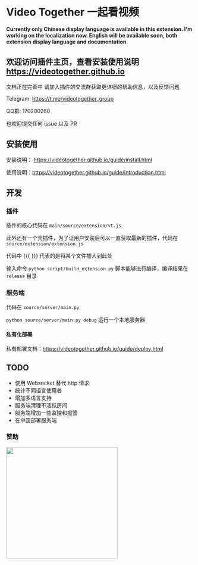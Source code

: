 # <a name="0">Video Together 一起看视频</a>

**Currently only Chinese display language is available in this extension. I'm working on the localization now. English will be available soon, both extension display language and documentation.**

## 欢迎访问插件主页，查看安装使用说明 https://videotogether.github.io

文档正在完善中
请加入插件的交流群获取更详细的帮助信息，以及反馈问题

Telegram: https://t.me/videotogether_group

QQ群: 170200260

也欢迎提交任何 issue 以及 PR

## 安装使用

安装说明： https://videotogether.github.io/guide/install.html

使用说明：https://videotogether.github.io/guide/introduction.html

## 开发

### 插件

插件的核心代码在 `main/source/extension/vt.js`

此外还有一个壳插件，为了让用户安装后可以一直获取最新的插件，代码在 `source/extension/extension.js`

代码中 {{{ }}} 代表的是将某个文件插入到此处

输入命令 `python script/build_extension.py` 脚本能够进行编译，编译结果在 `release` 目录

### 服务端

代码在 `source/server/main.py` 

`python source/server/main.py debug` 运行一个本地服务器

#### 私有化部署

私有部署文档：https://videotogether.github.io/guide/deploy.html

## TODO

- 使用 Websocket 替代 http 请求
- 统计不同语言使用者
- 增加多语言支持
- 服务端清理不活跃房间
- 服务端增加一些监控和报警
- 在中国部署服务端


### 赞助
<img src="https://user-images.githubusercontent.com/23057110/175770059-c8faad24-dc79-42da-9359-bf462eb7e884.png" width="300">
